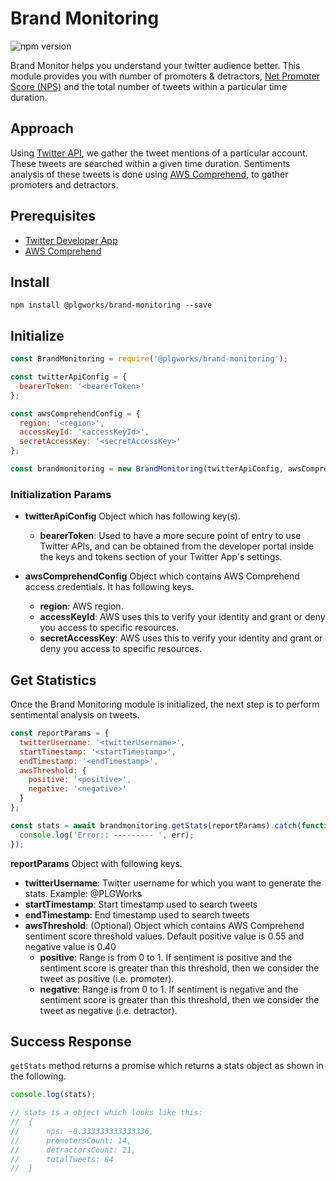 # Brand Monitoring
![npm version](https://img.shields.io/npm/v/@plgworks/brand-monitoring.svg?style=flat)

Brand Monitor helps you understand your twitter audience better. This module provides you with number of promoters & detractors, [Net Promoter Score (NPS)](https://en.wikipedia.org/wiki/Net_promoter_score) and the total number of tweets within a particular time duration.

## Approach

Using [Twitter API](https://developer.twitter.com/en/docs/twitter-api/tweets/timelines/api-reference/get-users-id-mentions), we gather the tweet mentions of a particular account. These tweets are searched within a given time duration. Sentiments analysis of these tweets is done using [AWS Comprehend](https://docs.aws.amazon.com/comprehend/latest/dg/API_BatchDetectSentiment.html), to gather promoters and detractors.

## Prerequisites
- [Twitter Developer App](https://developer.twitter.com/en/docs/twitter-api/getting-started/getting-access-to-the-twitter-api)
- [AWS Comprehend](https://docs.aws.amazon.com/comprehend/index.html)

## Install

```shell script
npm install @plgworks/brand-monitoring --save
```

## Initialize
```js
const BrandMonitoring = require('@plgworks/brand-monitoring');

const twitterApiConfig = {
  bearerToken: '<bearerToken>'
};

const awsComprehendConfig = {
  region: '<region>',
  accessKeyId: '<accessKeyId>',
  secretAccessKey: '<secretAccessKey>'
};

const brandmonitoring = new BrandMonitoring(twitterApiConfig, awsComprehendConfig);
```

### Initialization Params
- **twitterApiConfig** Object which has following key(s).

    - **bearerToken**: Used to have a more secure point of entry to use Twitter APIs, and can be obtained from the developer portal inside the keys and tokens section of your Twitter App's settings.

- **awsComprehendConfig** Object which contains AWS Comprehend access credentials. It has following keys.

    - **region**: AWS region.
    - **accessKeyId**: AWS uses this to verify your identity and grant or deny you access to specific resources.
    - **secretAccessKey**: AWS uses this to verify your identity and grant or deny you access to specific resources.

## Get Statistics
Once the Brand Monitoring module is initialized, the next step is to perform sentimental analysis on tweets.

```js
const reportParams = {
  twitterUsername: '<twitterUsername>',
  startTimestamp: '<startTimestamp>',
  endTimestamp: '<endTimestamp>',
  awsThreshold: {
    positive: '<positive>',
    negative: '<negative>'
  }
};

const stats = await brandmonitoring.getStats(reportParams).catch(function(err) {
  console.log('Error:: --------- ', err);
});
```

**reportParams** Object with following keys.
- **twitterUsername**: Twitter username for which you want to generate the stats. Example: @PLGWorks
- **startTimestamp**: Start timestamp used to search tweets
- **endTimestamp**: End timestamp used to search tweets
- **awsThreshold**: (Optional) Object which contains AWS Comprehend sentiment score threshold values. Default positive value is 0.55 and negative value is 0.40
  - **positive**: Range is from 0 to 1. If sentiment is positive and the sentiment score is greater than this threshold, then we consider the tweet as positive (i.e. promoter).
  - **negative**: Range is from 0 to 1. If sentiment is negative and the sentiment score is greater than this threshold, then we consider the tweet as negative (i.e. detractor).

## Success Response
`getStats` method returns a promise which returns a stats object as shown in the following.
```js
console.log(stats);

// stats is a object which looks like this:
//  {
//      nps: -8.333333333333336,
//      promotersCount: 14,
//      detractorsCount: 21,
//      totalTweets: 84
//  }
```

